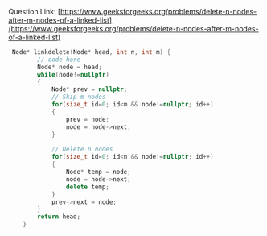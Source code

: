 Question Link: [https://www.geeksforgeeks.org/problems/delete-n-nodes-after-m-nodes-of-a-linked-list](https://www.geeksforgeeks.org/problems/delete-n-nodes-after-m-nodes-of-a-linked-list)

```cpp
 Node* linkdelete(Node* head, int n, int m) {
        // code here
        Node* node = head;
        while(node!=nullptr)
        {
            Node* prev = nullptr;
            // Skip m nodes
            for(size_t id=0; id<m && node!=nullptr; id++)
            {
                prev = node;
                node = node->next;
            }
            
            // Delete n nodes
            for(size_t id=0; id<n && node!=nullptr; id++)
            {
                Node* temp = node;
                node = node->next;
                delete temp;
            }
            prev->next = node;
        }
        return head;
    }
```
